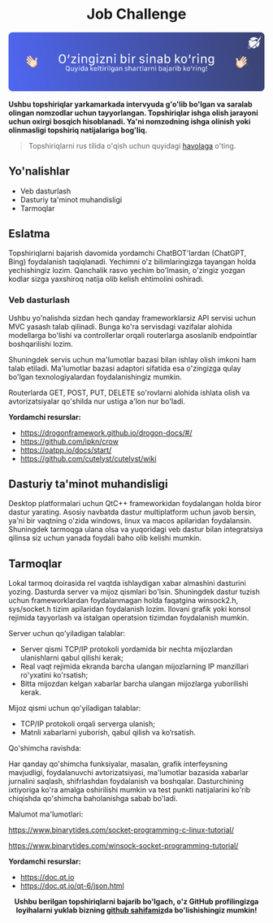<h1 align="center">Job Challenge</h1>
<p align="center"><img src="./challenge.png"/></p>

**Ushbu topshiriqlar yarkamarkada intervyuda g'o'lib bo'lgan va saralab olingan nomzodlar uchun tayyorlangan. Topshiriqlar ishga olish jarayoni uchun oxirgi bosqich hisoblanadi. Ya'ni nomzodning ishga olinish yoki olinmasligi topshiriq natijalariga bog'liq.**

> Topshiriqlarni rus tilida o'qish uchun quyidagi [havolaga](./README_RU.md) o'ting.

## Yo'nalishlar

- Veb dasturlash
- Dasturiy ta'minot muhandisligi
- Tarmoqlar

## Eslatma

Topshiriqlarni bajarish davomida yordamchi ChatBOT'lardan (ChatGPT, Bing) foydalanish taqiqlanadi. Yechimni o'z bilimlaringizga tayangan holda yechishingiz lozim. Qanchalik rasvo yechim bo'lmasin, o'zingiz yozgan kodlar sizga yaxshiroq natija olib kelish ehtimolini oshiradi.

### Veb dasturlash

Ushbu yo'nalishda sizdan hech qanday frameworklarsiz API servisi uchun MVC yasash talab qilinadi. Bunga ko'ra servisdagi vazifalar alohida modellarga bo'lishi va controllerlar orqali routerlarga asoslanib endpointlar boshqarilishi lozim.

Shuningdek servis uchun ma'lumotlar bazasi bilan ishlay olish imkoni ham talab etiladi. Ma'lumotlar bazasi adaptori sifatida esa o'zingizga qulay bo'lgan texnologiyalardan foydalanishingiz mumkin.

Routerlarda GET, POST, PUT, DELETE so'rovlarni alohida ishlata olish va avtorizatsiyalar qo'shilda nur ustiga a'lon nur bo'ladi.

**Yordamchi resurslar:**

- https://drogonframework.github.io/drogon-docs/#/
- https://github.com/ipkn/crow
- https://oatpp.io/docs/start/
- https://github.com/cutelyst/cutelyst/wiki

## Dasturiy ta'minot muhandisligi

Desktop platformalari uchun QtC++ frameworkidan foydalangan holda biror dastur yarating. Asosiy navbatda dastur multiplatform uchun javob bersin, ya'ni bir vaqtning o'zida windows, linux va macos apilaridan foydalansin. Shuningdek tarmoqga ulana olsa va yuqoridagi veb dastur bilan integratsiya qilinsa siz uchun yanada foydali baho olib kelishi mumkin.

## Tarmoqlar

Lokal tarmoq doirasida rel vaqtda ishlaydigan xabar almashini dasturini yozing. Dasturda server va mijoz qismlari bo'lsin. Shuningdek dastur tuzish uchun frameworklardan foydalanmagan holda faqatgina winsock2.h, sys/socket.h tizim apilaridan foydalanish lozim. Ilovani grafik yoki konsol rejimida tayyorlash va istalgan operatsion tizimdan foydalanish mumkin. 

Server uchun qo'yiladigan talablar: 

- Server qismi TCP/IP protokoli yordamida bir nechta mijozlardan ulanishlarni qabul qilishi kerak;
- Real vaqt rejimida ekranda barcha ulangan mijozlarning IP manzillari ro'yxatini ko'rsatish;
- Bitta mijozdan kelgan xabarlar barcha ulangan mijozlarga yuborilishi kerak.

Mijoz qismi uchun qo'yiladigan talablar:

- TCP/IP protokoli orqali serverga ulanish;
- Matnli xabarlarni yuborish, qabul qilish va ko‘rsatish.

Qo'shimcha ravishda:

Har qanday qo'shimcha funksiyalar, masalan, grafik interfeysning mavjudligi, foydalanuvchi avtorizatsiyasi, ma'lumotlar bazasida xabarlar jurnalini saqlash, shifrlashdan foydalanish va boshqalar. Dasturchining ixtiyoriga ko'ra amalga oshirilishi mumkin va test punkti natijalarini ko'rib chiqishda qo'shimcha baholanishga sabab bo'ladi.

Malumot ma'lumotlari:

https://www.binarytides.com/socket-programming-c-linux-tutorial/

https://www.binarytides.com/winsock-socket-programming-tutorial/

**Yordamchi resurslar:**

- https://doc.qt.io
- https://doc.qt.io/qt-6/json.html

<p align="center"><b>Ushbu berilgan topshiriqlarni bajarib bo'lgach, o'z GitHub profilingizga loyihalarni yuklab bizning <a href="https://github.com/uzinfocom-org/challenge/discussions">github sahifamiz</a>da bo'lishishingiz mumkin!</b></p>
